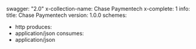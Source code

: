 swagger: "2.0"
x-collection-name: Chase Paymentech
x-complete: 1
info:
  title: Chase Paymentech
  version: 1.0.0
schemes:
- http
produces:
- application/json
consumes:
- application/json